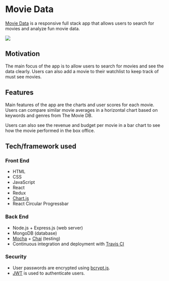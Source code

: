 <h1>Movie Data</h1>
<p><a href="https://arbitrator-hamster-48873.netlify.com/">Movie Data</a> is a responsive full stack app that allows users to search for movies and analyze fun movie data. </p>
<img src="card-component.png">

<h2>Motivation</h2>
<p>The main focus of the app is to allow users to search for movies and see the data clearly. Users can also add a movie to their watchlist to keep track of must see movies.</p>

<h2>Features</h2>
<p>Main features of the app are the charts and user scores for each movie. Users can compare similar movie averages in a horizontal chart based on keywords and genres from The Movie DB.</p>

<p>Users can also see the revenue and budget per movie in a bar chart to see how the movie performed in the box office.</p>

<h2> Tech/framework used </h2>
<h3>Front End</h3>

<ul>
  <li>HTML</li>
  <li>CSS</li>
  <li>JavaScript</li>
  <li>React</li>
  <li>Redux</li>
  <li><a href="http://www.chartjs.org/">Chart.js</a></li>
  <li>React Circular Progressbar </li>
</ul>

<h3>Back End</h3>
<ul>
  <li>Node.js + Express.js (web server)</li>
  <li>MongoDB (database)</li>
  <li><a href="https://mochajs.org/">Mocha</a> + <a href="http://chaijs.com/">Chai</a> (testing)</li>
  <li>Continuous integration and deployment with <a href="https://travis-ci.org/">Travis CI</a></li>
</ul>

<h3>Security</h3>
<ul>
  <li>User passwords are encrypted using <a href="https://github.com/dcodeIO/bcrypt.js">bcrypt.js</a>.</li>
  <li><a href="https://jwt.io/">JWT</a> is used to authenticate users.</li>
</ul>

